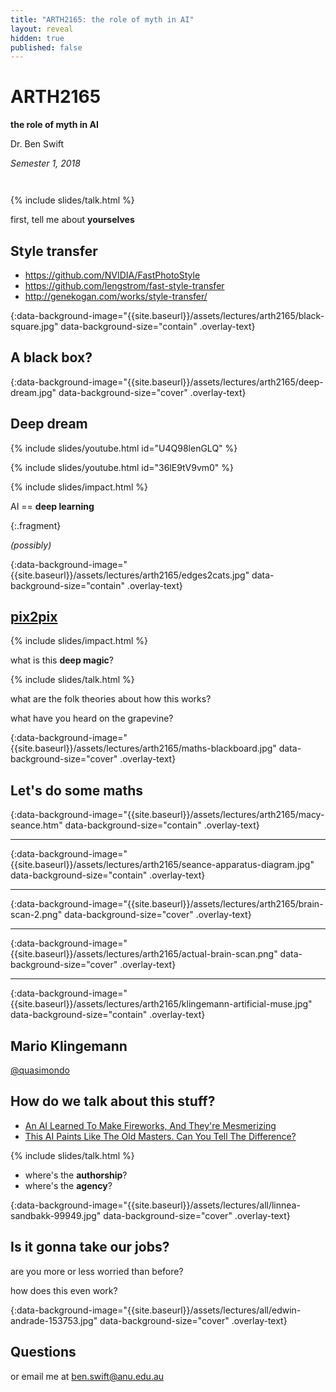 ```yaml
---
title: "ARTH2165: the role of myth in AI"
layout: reveal
hidden: true
published: false
---
```


<!-- TODO this isn't updated for the new reveal theme! -->

<h1 id="title" class="center">ARTH2165</h1>
<p><strong>the role of myth in AI</strong></p>
<p>Dr. Ben Swift</p>
<p><em>Semester 1, 2018</em></p>
<a href="https://creativecommons.org/licenses/by-nc-sa/4.0/">
  <img src="{{site.baseurl}}/assets/resources/by-nc-sa.svg" style="height:1em; margin-left:0;">
</a>

{% include slides/talk.html %}

first, tell me about **yourselves**

## Style transfer

- <https://github.com/NVIDIA/FastPhotoStyle>
- <https://github.com/lengstrom/fast-style-transfer>
- <http://genekogan.com/works/style-transfer/>

{:data-background-image="{{site.baseurl}}/assets/lectures/arth2165/black-square.jpg" data-background-size="contain" .overlay-text}
## A black box?

{:data-background-image="{{site.baseurl}}/assets/lectures/arth2165/deep-dream.jpg" data-background-size="cover" .overlay-text}
## Deep dream

{% include slides/youtube.html id="U4Q98lenGLQ" %}

{% include slides/youtube.html id="36lE9tV9vm0" %}

{% include slides/impact.html %}

AI == **deep learning**

{:.fragment}

*(possibly)*

{:data-background-image="{{site.baseurl}}/assets/lectures/arth2165/edges2cats.jpg" data-background-size="contain" .overlay-text}
## [pix2pix](https://affinelayer.com/pixsrv/)

{% include slides/impact.html %}

what is this **deep magic**?

{% include slides/talk.html %}

what are the folk theories about how this works?

what have you heard on the grapevine?

{:data-background-image="{{site.baseurl}}/assets/lectures/arth2165/maths-blackboard.jpg" data-background-size="cover" .overlay-text}
## Let's do some maths

{:data-background-image="{{site.baseurl}}/assets/lectures/arth2165/macy-seance.htm" data-background-size="contain" .overlay-text}

---

{:data-background-image="{{site.baseurl}}/assets/lectures/arth2165/seance-apparatus-diagram.jpg" data-background-size="contain" .overlay-text}

---

{:data-background-image="{{site.baseurl}}/assets/lectures/arth2165/brain-scan-2.png" data-background-size="cover" .overlay-text}

---

{:data-background-image="{{site.baseurl}}/assets/lectures/arth2165/actual-brain-scan.png" data-background-size="cover" .overlay-text}

---

{:data-background-image="{{site.baseurl}}/assets/lectures/arth2165/klingemann-artificial-muse.jpg" data-background-size="contain" .overlay-text}
## Mario Klingemann

[@quasimondo](https://twitter.com/quasimondo)

## How do we talk about this stuff?

- [An AI Learned To Make Fireworks, And They're Mesmerizing](https://www.fastcodesign.com/90156087/an-ai-learned-to-make-fireworks-and-theyre-mesmerizing)
- [This AI Paints Like The Old Masters. Can You Tell The Difference?](https://www.fastcodesign.com/90167584/this-ai-paints-like-the-old-masters-can-you-tell-the-difference)

{% include slides/talk.html %}

- where's the **authorship**?
- where's the **agency**?

{:data-background-image="{{site.baseurl}}/assets/lectures/all/linnea-sandbakk-99949.jpg" data-background-size="cover" .overlay-text}
## Is it gonna take our jobs?

are you more or less worried than before?

how does this even work?

{:data-background-image="{{site.baseurl}}/assets/lectures/all/edwin-andrade-153753.jpg" data-background-size="cover" .overlay-text}
## Questions

or email me at <ben.swift@anu.edu.au>
